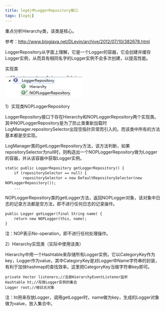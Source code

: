 ```yaml
---
title: log4j中LoggerRepository接口
tags: [log4j]
---
```


重点分析Hierarchy类，该类是核心。

参考：http://www.blogjava.net/DLevin/archive/2012/07/10/382678.html

LoggerRepository从字面上理解，它是一个Logger的容器，它会创建并缓存Logger实例，从而具有相同名字的Logger实例不会多次创建，以提高性能。

实现类

![](/images/java_structure/log/log4j/LoggerRepository.png)

1）实现类NOPLoggerRepository

LoggerRepository接口下存在Hierarchy和NOPLoggerRepository两个实现类。其中NOPLoggerRepository是为了防止类重新加载时LogManager.repositorySelector出现空指针异常而引入的。而该类中所有的方法基本都是空实现。

LogManager类的getLoggerRepository方法，该方法判断，如果repositorySelector为null时，则构造出一个NOPLoggerRepository做为Logger的容器，并从该容器中获取Logger实例。

```
static public LoggerRepository getLoggerRepository() {
    if (repositorySelector == null) {
        repositorySelector = new DefaultRepositorySelector(new NOPLoggerRepository());
    ...
```

NOPLoggerRepository类的getLogger方法，返回NOPLogger对象，该对象中日志的记录方法都是空方法，即不进行任何日志的记录操作。

```
public Logger getLogger(final String name) {
    return new NOPLogger(this, name);
}
```

注：NOP表示No-operation，即不进行任何处理操作。

2）Hierarchy实现类（实际中使用该类）

Hierarchy中用一个Hashtable来存储所有Logger实例，它以CategoryKey作为key，Logger作为value，其中CategoryKey是对Logger中Name字符串的封装，有利于加快hashmap的查找效率。这里把CategoryKey当做字符串key即可。

```
private Vector listeners;//注册HierarchyEventListener监听
Hashtable ht;//存放Logger实例的集合
Logger root;//根日志对象
```

注：ht用来存放Logger，调用getLogger时，name做为key，生成的Logger对象做为value，放入集合中。